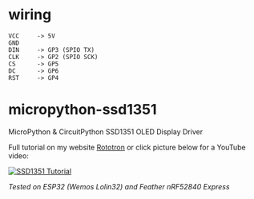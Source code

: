 # wiring

```
VCC     -> 5V
GND      
DIN     -> GP3 (SPIO TX)
CLK     -> GP2 (SPIO SCK)
CS      -> GP5
DC      -> GP6
RST     -> GP4
```

# micropython-ssd1351
MicroPython & CircuitPython SSD1351 OLED Display Driver

Full tutorial on my website [Rototron](https://www.rototron.info/raspberry-pi-esp32-micropython-oled-tutorial/) or click picture below for a YouTube video:

[![SSD1351 Tutorial](http://img.youtube.com/vi/a7DrFqqu-78/0.jpg)](https://youtu.be/a7DrFqqu-78)

_Tested on ESP32 (Wemos Lolin32) and Feather nRF52840 Express_
